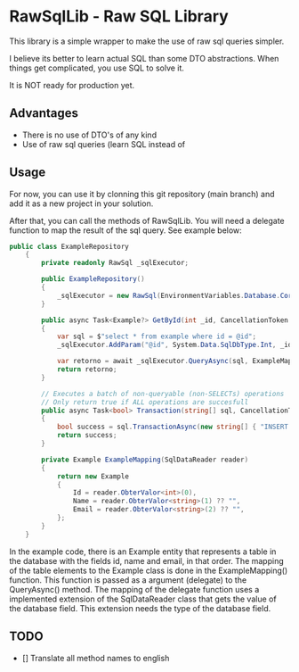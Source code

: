 # RawSqlLib - Raw SQL Library

This library is a simple wrapper to make the use of raw sql queries simpler.

I believe its better to learn actual SQL than some DTO  abstractions. 
When things get complicated, you use SQL to solve it.

It is NOT ready for production yet.

## Advantages
- There is no use of DTO's of any kind
- Use of raw sql queries (learn SQL instead of 

## Usage

For now, you can use it by clonning this git repository (main branch) and add it as a new project in your solution.

After that, you can call the methods of RawSqlLib. You will need a delegate function to map the result of the sql query. See example below:

```csharp
public class ExampleRepository
    {
        private readonly RawSql _sqlExecutor;

        public ExampleRepository()
        {
            _sqlExecutor = new RawSql(EnvironmentVariables.Database.Core.ConnectionString);
        }

        public async Task<Example?> GetById(int _id, CancellationToken cancellationToken)
        {
            var sql = $"select * from example where id = @id";
            _sqlExecutor.AddParam("@id", System.Data.SqlDbType.Int, _id);

            var retorno = await _sqlExecutor.QueryAsync(sql, ExampleMapping, cancellationToken);
            return retorno;
        }

        // Executes a batch of non-queryable (non-SELECTs) operations
        // Only return true if ALL operations are succesfull
        public async Task<bool> Transaction(string[] sql, CancellationToken cancellationToken)
        {
            bool success = sql.TransactionAsync(new string[] { "INSERT INTO Example VALUES ('A Value');", "INSERT INTO AnotheTable VALUES ( 'Another Value');" }, CancellationToken.None).Result;
            return success;
        }

        private Example ExampleMapping(SqlDataReader reader)
        {
            return new Example
            {
                Id = reader.ObterValor<int>(0),
                Name = reader.ObterValor<string>(1) ?? "",
                Email = reader.ObterValor<string>(2) ?? "",
            };
        }
    }
```

In the example code, there is an Example entity that represents a table in the database with the fields id, name and email, in that order.
The mapping of the table elements to the Example class is done in the ExampleMapping() function. This function is passed as a argument (delegate) to the QueryAsync() method.
The mapping of the delegate function uses a implemented extension of the SqlDataReader class that gets the value of the database field.
This extension needs the type of the database field. 

## TODO
- [] Translate all method names to english


